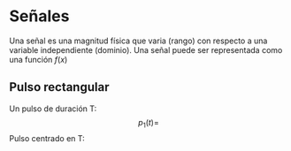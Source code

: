 # Señales
Una señal es una magnitud física que varia (rango) con  respecto a una variable independiente (dominio). Una señal puede ser representada como una función $f(x)$
## Pulso rectangular
Un pulso de duración T:
$$p_1(t) = $$
Pulso centrado en T:
